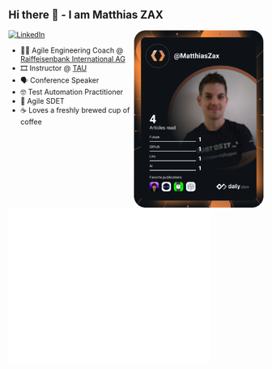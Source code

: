 ## Hi there 👋 - I am Matthias ZAX
<div align="left">
  <a href="https://www.linkedin.com/in/matthias-zax-40520183/">
    <img
      src="https://img.shields.io/static/v1?logo=linkedin&style=flat-square&color=0072b1&label=LinkedIn&message=%E2%98%86"
      alt="LinkedIn"
    />
  </a>

  <a href="https://api.daily.dev/get?r=MatthiasZax" target="_blank">
    <img
      width="256"
      align="right"
      src="https://github.com/Matthias-Zax/Matthias-Zax/blob/main/devcard.svg"
    />
  </a>
</div>

<div align="left">
  
- :man_teacher: Agile Engineering Coach @ [Raiffeisenbank International AG](https://www.rbinternational.com/de/raiffeisen.html)
- :film_strip: Instructor @ [TAU](https://testautomationu.applitools.com/instructors/matthias_zax.html)
- :speaking_head:	Conference Speaker
- :nerd_face:	Test Automation Practitioner
- :100:	Agile SDET
- :coffee: Loves a freshly brewed cup of coffee

<a href="https://github.com/Matthias-Zax/Matthias-Zax"><img src="https://github.com/Matthias-Zax/Matthias-Zax/blob/main/github-metrics.svg" width="400" alt="Matthias Zax's GitHub Metrics"/></a>
</div>
